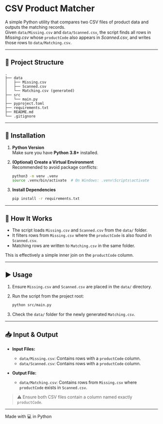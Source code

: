 # CSV Product Matcher

A simple Python utility that compares two CSV files of product data and outputs the matching records.  
Given `data/Missing.csv` and `data/Scanned.csv`, the script finds all rows in *Missing.csv* whose `productCode` also appears in *Scanned.csv*, and writes those rows to `data/Matching.csv`.

---

## 📁 Project Structure

```
.
├── data
│   ├── Missing.csv
│   ├── Scanned.csv
│   └── Matching.csv (generated)
├── src
│   └── main.py
├── pyproject.toml
├── requirements.txt
├── README.md
└── .gitignore
```

---

## 🔧 Installation

1. **Python Version**  
   Make sure you have **Python 3.8+** installed.

2. **(Optional) Create a Virtual Environment**  
   Recommended to avoid package conflicts:

   ```bash
   python3 -m venv .venv
   source .venv/bin/activate  # On Windows: .venv\Scripts\activate
   ```

3. **Install Dependencies**

   ```bash
   pip install -r requirements.txt
   ```

---

## 🚀 How It Works

- The script loads `Missing.csv` and `Scanned.csv` from the `data/` folder.
- It filters rows from `Missing.csv` where the `productCode` is also found in `Scanned.csv`.
- Matching rows are written to `Matching.csv` in the same folder.

This is effectively a simple inner join on the `productCode` column.

---

## ▶️ Usage

1. Ensure `Missing.csv` and `Scanned.csv` are placed in the `data/` directory.
2. Run the script from the project root:

   ```bash
   python src/main.py
   ```

3. Check the `data/` folder for the newly generated `Matching.csv`.

---

## 📥 Input & Output

- **Input Files:**
  - `data/Missing.csv`: Contains rows with a `productCode` column.
  - `data/Scanned.csv`: Contains rows with a `productCode` column.

- **Output File:**
  - `data/Matching.csv`: Contains rows from `Missing.csv` where `productCode` exists in `Scanned.csv`.

> ⚠️ Ensure both CSV files contain a column named exactly `productCode`.

---

Made with 💻 in Python